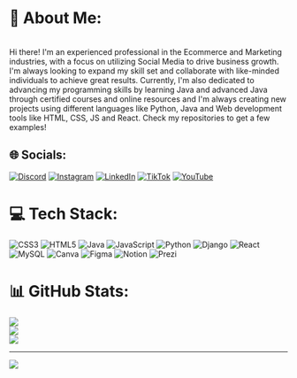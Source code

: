 # 💫 About Me:
<br>Hi there! I'm an experienced professional in the Ecommerce and Marketing industries, with a focus on utilizing Social Media to drive business growth. I'm always looking to expand my skill set and collaborate with like-minded individuals to achieve great results. Currently, I'm also dedicated to advancing my programming skills by learning Java and advanced Java through certified courses and online resources and I'm always creating new projects using different languages like Python, Java and Web development tools like HTML, CSS, JS and React. Check my repositories to get a few examples!<br>


## 🌐 Socials:
[![Discord](https://img.shields.io/badge/Discord-%237289DA.svg?logo=discord&logoColor=white)](https://discord.gg/Ghousz#1904) [![Instagram](https://img.shields.io/badge/Instagram-%23E4405F.svg?logo=Instagram&logoColor=white)](https://instagram.com/Masebaz) [![LinkedIn](https://img.shields.io/badge/LinkedIn-%230077B5.svg?logo=linkedin&logoColor=white)](https://linkedin.com/in/JuanSebastianDiazMas) [![TikTok](https://img.shields.io/badge/TikTok-%23000000.svg?logo=TikTok&logoColor=white)](https://tiktok.com/@Maxgripz) [![YouTube](https://img.shields.io/badge/YouTube-%23FF0000.svg?logo=YouTube&logoColor=white)](https://youtube.com/@GamingUp) 

# 💻 Tech Stack:
![CSS3](https://img.shields.io/badge/css3-%231572B6.svg?style=for-the-badge&logo=css3&logoColor=white) ![HTML5](https://img.shields.io/badge/html5-%23E34F26.svg?style=for-the-badge&logo=html5&logoColor=white) ![Java](https://img.shields.io/badge/java-%23ED8B00.svg?style=for-the-badge&logo=java&logoColor=white) ![JavaScript](https://img.shields.io/badge/javascript-%23323330.svg?style=for-the-badge&logo=javascript&logoColor=%23F7DF1E) ![Python](https://img.shields.io/badge/python-3670A0?style=for-the-badge&logo=python&logoColor=ffdd54) ![Django](https://img.shields.io/badge/django-%23092E20.svg?style=for-the-badge&logo=django&logoColor=white) ![React](https://img.shields.io/badge/react-%2320232a.svg?style=for-the-badge&logo=react&logoColor=%2361DAFB) ![MySQL](https://img.shields.io/badge/mysql-%2300f.svg?style=for-the-badge&logo=mysql&logoColor=white) ![Canva](https://img.shields.io/badge/Canva-%2300C4CC.svg?style=for-the-badge&logo=Canva&logoColor=white) 	![Figma](https://img.shields.io/badge/figma-%23F24E1E.svg?style=for-the-badge&logo=figma&logoColor=white) ![Notion](https://img.shields.io/badge/Notion-%23000000.svg?style=for-the-badge&logo=notion&logoColor=white) ![Prezi](https://img.shields.io/badge/Prezi-%23000000.svg?style=for-the-badge&logo=Prezi&logoColor=white)
# 📊 GitHub Stats:
![](https://github-readme-stats.vercel.app/api?username=SebasMas&theme=dark&hide_border=false&include_all_commits=false&count_private=false)<br/>
![](https://github-readme-streak-stats.herokuapp.com/?user=SebasMas&theme=dark&hide_border=false)<br/>
![](https://github-readme-stats.vercel.app/api/top-langs/?username=SebasMas&theme=dark&hide_border=false&include_all_commits=false&count_private=false&layout=compact)

---
[![](https://visitcount.itsvg.in/api?id=SebasMas&icon=0&color=0)](https://visitcount.itsvg.in)

<!-- Proudly created with GPRM ( https://gprm.itsvg.in ) -->

